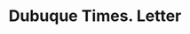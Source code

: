 ---
doi: 10.7916/D8K94KJ4
date_other: '1880'
date_other_textual: '1880'
form: correspondence
genre:
- Letters (correspondence)
name:
- Dubuque Times
object_in_context_url: https://biggert.cul.columbia.edu/items/view/ave_biggert_00139
subject_hierarchical_geographic:
- Dubuque, Iowa, United States
subject_name:
- Dubuque Times
title: Dubuque Times. Letter
sort_title: Dubuque Times. Letter
call_number: ave_biggert_00139
coordinates:
- 42.504321,-90.686865
pid: ave_biggert_00139
identifiers: ave_biggert_00139
permalink: /biggert/ave_biggert_00139/
layout: iiif-image-page
---